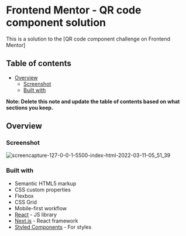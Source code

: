 # Frontend Mentor - QR code component solution

This is a solution to the [QR code component challenge on Frontend Mentor]

## Table of contents

- [Overview](#overview)
  - [Screenshot](#screenshot)
  - [Built with](#built-with)


**Note: Delete this note and update the table of contents based on what sections you keep.**

## Overview

### Screenshot

![screencapture-127-0-0-1-5500-index-html-2022-03-11-05_51_39](https://user-images.githubusercontent.com/55097922/157804392-682990af-9dec-42c1-a02c-dc58b909e66a.png)


### Built with

- Semantic HTML5 markup
- CSS custom properties
- Flexbox
- CSS Grid
- Mobile-first workflow
- [React](https://reactjs.org/) - JS library
- [Next.js](https://nextjs.org/) - React framework
- [Styled Components](https://styled-components.com/) - For styles
